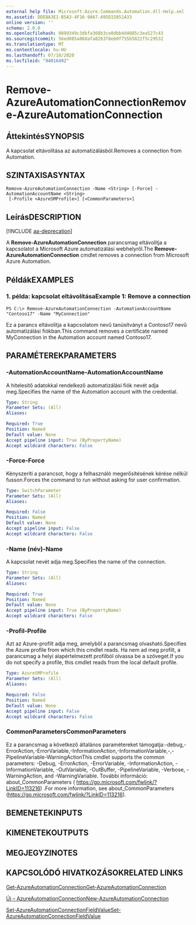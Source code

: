 ```yaml
---
external help file: Microsoft.Azure.Commands.Automation.dll-Help.xml
ms.assetid: DDEBA3E1-B5A3-4F16-9A67-A95D15851A33
online version: ''
schema: 2.0.0
ms.openlocfilehash: 0899349c3dbfa368b3ce0dbb4d4085c3ea527c43
ms.sourcegitcommit: 56ed085a868afa8263f8eb0f755b5822f5c29532
ms.translationtype: MT
ms.contentlocale: hu-HU
ms.lasthandoff: 07/18/2020
ms.locfileid: "94016492"
---
```

# <span data-ttu-id="2e298-101">Remove-AzureAutomationConnection</span><span class="sxs-lookup"><span data-stu-id="2e298-101">Remove-AzureAutomationConnection</span></span>

## <span data-ttu-id="2e298-102">Áttekintés</span><span class="sxs-lookup"><span data-stu-id="2e298-102">SYNOPSIS</span></span>

<span data-ttu-id="2e298-103">A kapcsolat eltávolítása az automatizálásból.</span><span class="sxs-lookup"><span data-stu-id="2e298-103">Removes a connection from Automation.</span></span>

## <span data-ttu-id="2e298-104">SZINTAXISA</span><span class="sxs-lookup"><span data-stu-id="2e298-104">SYNTAX</span></span>

```
Remove-AzureAutomationConnection -Name <String> [-Force] -AutomationAccountName <String>
 [-Profile <AzureSMProfile>] [<CommonParameters>]
```

## <span data-ttu-id="2e298-105">Leírás</span><span class="sxs-lookup"><span data-stu-id="2e298-105">DESCRIPTION</span></span>

[!INCLUDE [aa-deprecation](../include/aa-deprecation.md)]

<span data-ttu-id="2e298-106">A **Remove-AzureAutomationConnection** parancsmag eltávolítja a kapcsolatot a Microsoft Azure automatizálási webhelyről.</span><span class="sxs-lookup"><span data-stu-id="2e298-106">The **Remove-AzureAutomationConnection** cmdlet removes a connection from Microsoft Azure Automation.</span></span>

## <span data-ttu-id="2e298-107">Példák</span><span class="sxs-lookup"><span data-stu-id="2e298-107">EXAMPLES</span></span>

### <span data-ttu-id="2e298-108">1. példa: kapcsolat eltávolítása</span><span class="sxs-lookup"><span data-stu-id="2e298-108">Example 1: Remove a connection</span></span>
```
PS C:\> Remove-AzureAutomationConnection -AutomationAccountName "Contoso17" -Name "MyConnection"
```

<span data-ttu-id="2e298-109">Ez a parancs eltávolítja a kapcsolatom nevű tanúsítványt a Contoso17 nevű automatizálási fiókban.</span><span class="sxs-lookup"><span data-stu-id="2e298-109">This command removes a certificate named MyConnection in the Automation account named Contoso17.</span></span>

## <span data-ttu-id="2e298-110">PARAMÉTEREK</span><span class="sxs-lookup"><span data-stu-id="2e298-110">PARAMETERS</span></span>

### <span data-ttu-id="2e298-111">-AutomationAccountName</span><span class="sxs-lookup"><span data-stu-id="2e298-111">-AutomationAccountName</span></span>
<span data-ttu-id="2e298-112">A hitelesítő adatokkal rendelkező automatizálási fiók nevét adja meg.</span><span class="sxs-lookup"><span data-stu-id="2e298-112">Specifies the name of the Automation account with the credential.</span></span>

```yaml
Type: String
Parameter Sets: (All)
Aliases: 

Required: True
Position: Named
Default value: None
Accept pipeline input: True (ByPropertyName)
Accept wildcard characters: False
```

### <span data-ttu-id="2e298-113">-Force</span><span class="sxs-lookup"><span data-stu-id="2e298-113">-Force</span></span>
<span data-ttu-id="2e298-114">Kényszeríti a parancsot, hogy a felhasználó megerősítésének kérése nélkül fusson.</span><span class="sxs-lookup"><span data-stu-id="2e298-114">Forces the command to run without asking for user confirmation.</span></span>

```yaml
Type: SwitchParameter
Parameter Sets: (All)
Aliases: 

Required: False
Position: Named
Default value: None
Accept pipeline input: False
Accept wildcard characters: False
```

### <span data-ttu-id="2e298-115">-Name (név)</span><span class="sxs-lookup"><span data-stu-id="2e298-115">-Name</span></span>
<span data-ttu-id="2e298-116">A kapcsolat nevét adja meg.</span><span class="sxs-lookup"><span data-stu-id="2e298-116">Specifies the name of the connection.</span></span>

```yaml
Type: String
Parameter Sets: (All)
Aliases: 

Required: True
Position: Named
Default value: None
Accept pipeline input: True (ByPropertyName)
Accept wildcard characters: False
```

### <span data-ttu-id="2e298-117">-Profil</span><span class="sxs-lookup"><span data-stu-id="2e298-117">-Profile</span></span>
<span data-ttu-id="2e298-118">Azt az Azure-profilt adja meg, amelyből a parancsmag olvasható.</span><span class="sxs-lookup"><span data-stu-id="2e298-118">Specifies the Azure profile from which this cmdlet reads.</span></span>
<span data-ttu-id="2e298-119">Ha nem ad meg profilt, a parancsmag a helyi alapértelmezett profilból olvassa be a szöveget.</span><span class="sxs-lookup"><span data-stu-id="2e298-119">If you do not specify a profile, this cmdlet reads from the local default profile.</span></span>

```yaml
Type: AzureSMProfile
Parameter Sets: (All)
Aliases: 

Required: False
Position: Named
Default value: None
Accept pipeline input: False
Accept wildcard characters: False
```

### <span data-ttu-id="2e298-120">CommonParameters</span><span class="sxs-lookup"><span data-stu-id="2e298-120">CommonParameters</span></span>
<span data-ttu-id="2e298-121">Ez a parancsmag a következő általános paramétereket támogatja:-debug,-ErrorAction,-ErrorVariable,-InformationAction,-InformationVariable,-,-PipelineVariable-WarningAction</span><span class="sxs-lookup"><span data-stu-id="2e298-121">This cmdlet supports the common parameters: -Debug, -ErrorAction, -ErrorVariable, -InformationAction, -InformationVariable, -OutVariable, -OutBuffer, -PipelineVariable, -Verbose, -WarningAction, and -WarningVariable.</span></span> <span data-ttu-id="2e298-122">További információ: about_CommonParameters ( https://go.microsoft.com/fwlink/?LinkID=113216) .</span><span class="sxs-lookup"><span data-stu-id="2e298-122">For more information, see about_CommonParameters (https://go.microsoft.com/fwlink/?LinkID=113216).</span></span>

## <span data-ttu-id="2e298-123">BEMENETEK</span><span class="sxs-lookup"><span data-stu-id="2e298-123">INPUTS</span></span>

## <span data-ttu-id="2e298-124">KIMENETEK</span><span class="sxs-lookup"><span data-stu-id="2e298-124">OUTPUTS</span></span>

## <span data-ttu-id="2e298-125">MEGJEGYZI</span><span class="sxs-lookup"><span data-stu-id="2e298-125">NOTES</span></span>

## <span data-ttu-id="2e298-126">KAPCSOLÓDÓ HIVATKOZÁSOK</span><span class="sxs-lookup"><span data-stu-id="2e298-126">RELATED LINKS</span></span>

[<span data-ttu-id="2e298-127">Get-AzureAutomationConnection</span><span class="sxs-lookup"><span data-stu-id="2e298-127">Get-AzureAutomationConnection</span></span>](./Get-AzureAutomationConnection.md)

[<span data-ttu-id="2e298-128">Új – AzureAutomationConnection</span><span class="sxs-lookup"><span data-stu-id="2e298-128">New-AzureAutomationConnection</span></span>](./New-AzureAutomationConnection.md)

[<span data-ttu-id="2e298-129">Set-AzureAutomationConnectionFieldValue</span><span class="sxs-lookup"><span data-stu-id="2e298-129">Set-AzureAutomationConnectionFieldValue</span></span>](./Set-AzureAutomationConnectionFieldValue.md)


